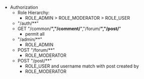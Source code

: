 - Authorization
    - Role Hierarchy:
        - ROLE_ADMIN > ROLE_MODERATOR > ROLE_USER
    - "/auth/**" 
    - GET "/common/**","/comment/**","/forum/**","/post/**"
        - permit all
    - "/admin/**"
        - ROLE_ADMIN
    - POST "/forum/**"
        - ROLE_MODERATOR
    - POST "/post/**"
        - ROLE_USER and username match with post created by
        - ROLE_MODERATOR